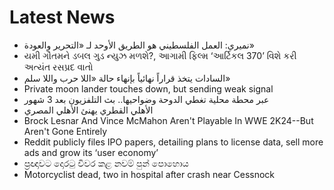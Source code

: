# Latest News
-  نميري: العمل الفلسطيني هو الطريق الأوحد لـ «التحرير والعودة»
-  યમી ગૌતમને ડબલ ગુડ ન્યુઝ મળશે?, આગામી ફિલ્મ ‘આર્ટિકલ 370’ વિશે કરી અત્યંત રસપ્રદ વાતો
-  السادات يتخذ قراراً نهائياً بإنهاء حالة «اللا حرب واللا سلم»
-  Private moon lander touches down, but sending weak signal
-  عبر محطة محلية تغطي الدوحة وضواحيها.. بث التلفزيون بعد 3 شهور
-  الأهلي القطري يهنئ الأهلي المصري
-  Brock Lesnar And Vince McMahon Aren't Playable In WWE 2K24--But Aren't Gone Entirely
-  Reddit publicly files IPO papers, detailing plans to license data, sell more ads and grow its ‘user economy’
-  ප්‍රඥාවට දොරටු විවර කළ නවම් පුන් පොහොය
-  Motorcyclist dead, two in hospital after crash near Cessnock
